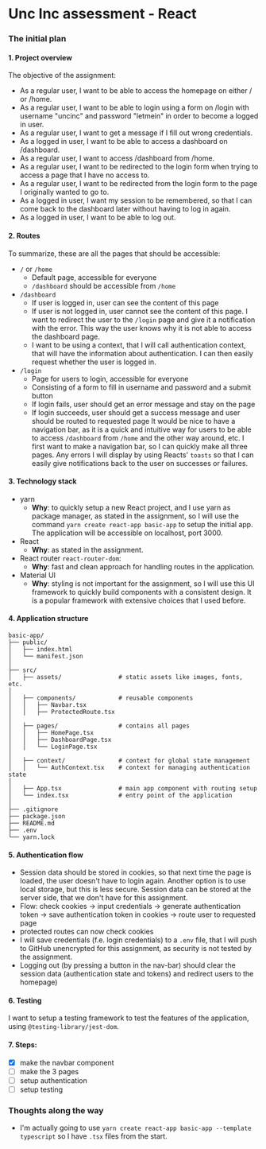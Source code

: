 # Unc Inc assessment - React
### The initial plan
#### 1. Project overview
The objective of the assignment:
- As a regular user, I want to be able to access the homepage on either / or /home.
- As a regular user, I want to be able to login using a form on /login with username "uncinc" and password "letmein" in order to become a logged in user.
- As a regular user, I want to get a message if I fill out wrong credentials.
- As a logged in user, I want to be able to access a dashboard on /dashboard.
- As a regular user, I want to access /dashboard from /home.
- As a regular user, I want to be redirected to the login form when trying to access a page that I have no access to.
- As a regular user, I want to be redirected from the login form to the page I originally wanted to go to.
- As a logged in user, I want my session to be remembered, so that I can come back to the dashboard later without having to log in again.
- As a logged in user, I want to be able to log out.
#### 2. Routes
To summarize, these are all the pages that should be accessible:
- `/` or `/home`
	- Default page, accessible for everyone
	- `/dashboard` should be accessible from `/home`
-  `/dashboard`
	- If user is logged in, user can see the content of this page
	- If user is not logged in, user cannot see the content of this page.  I want to redirect the user to the `/login` page and give it a notification with the error. This way the user knows why it is not able to access the dashboard page.
	- I want to be using a context, that I will call authentication context, that will have the information about authentication. I can then easily request whether the user is logged in.
- `/login`
	- Page for users to login, accessible for everyone
	- Consisting of a form to fill in username and password and a submit button
	- If login fails, user should get an error message and stay on the page
	- If login succeeds, user should get a success message and user should be routed to requested page
It would be nice to have a navigation bar, as it is a quick and intuitive way for users to be able to access `/dashboard` from `/home` and the other way around, etc. I first want to make a navigation bar, so I can quickly make all three pages.
Any errors I will display by using Reacts' `toasts` so that I can easily give notifications back to the user on successes or failures.
#### 3. Technology stack
- yarn
	- **Why**: to quickly setup a new React project, and I use yarn as package manager, as stated in the assignment, so I will use the command `yarn create react-app basic-app` to setup the initial app. The application will be accessible on localhost, port 3000.
- React
	- **Why**: as stated in the assignment.
- React router `react-router-dom`:
	- **Why**: fast and clean approach for handling routes in the application.
- Material UI
	- **Why**: styling is not important for the assignment, so I will use this UI framework to quickly build components with a consistent design. It is a popular framework with extensive choices that I used before.
#### 4. Application structure
```
basic-app/
├── public/
│   ├── index.html
│   └── manifest.json
│
├── src/
│   ├── assets/                # static assets like images, fonts, etc.
│
│   ├── components/            # reusable components
│   │   ├── Navbar.tsx
│   │   ├── ProtectedRoute.tsx
│
│   ├── pages/                 # contains all pages
│   │   ├── HomePage.tsx
│   │   ├── DashboardPage.tsx
│   │   └── LoginPage.tsx
│
│   ├── context/               # context for global state management
│   │   └── AuthContext.tsx    # context for managing authentication state
│
│   ├── App.tsx                # main app component with routing setup
│   └── index.tsx              # entry point of the application
│
├── .gitignore
├── package.json
├── README.md
├── .env
└── yarn.lock 
```
#### 5. Authentication flow
- Session data should be stored in cookies, so that next time the page is loaded, the user doesn't have to login again. Another option is to use local storage, but this is less secure. Session data can be stored at the server side, that we don't have for this assignment.
- Flow: check cookies -> input credentials -> generate authentication token -> save authentication token in cookies -> route user to requested page
- protected routes can now check cookies
- I will save credentials (f.e. login credentials) to a `.env` file, that I will push to GitHub unencrypted for this assignment, as security is not tested by the assignment.
- Logging out (by pressing a button in the nav-bar) should clear the session data (authentication state and tokens) and redirect users to the homepage)
#### 6. Testing
I want to setup a testing framework to test the features of the application, using `@testing-library/jest-dom`.
#### 7. Steps:
- [x] make the navbar component
- [ ] make the 3 pages
- [ ] setup authentication
- [ ] setup testing
### Thoughts along the way
- I'm actually going to use `yarn create react-app basic-app --template typescript` so I have `.tsx` files from the start.
